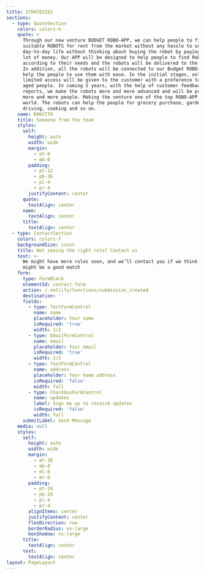 ```yaml
---
title: STRATEGIES
sections:
  - type: QuoteSection
    colors: colors-h
    quote: >
      Through our new venture BUDGET ROBO-APP, we can help people to find the
      suitable ROBOTS for rent from the market without any hassle to use for a
      day-to-day life without thinking about buying the robot by paying a whole
      lot of money. Our APP will be designed to help people to find Robots
      according to their needs and the robots will be delivered to the customer.
      In addition, all the robots will be connected to our Budget ROBO-APP, to
      help the people to use them with ease. In the initial stages, only a
      limited access will be given to the customer with a preference to old,
      aged people. In coming 5 years, with the help of customer feedback and
      reports, we make the robots more and more advanced and will be provided to
      more and more people. Making the venture one of the top ROBO-APP in the
      world. The robots can help the people for grocery purchase, gardening,
      driving, cooking and so on.
    name: RANJITH
    title: Someone from the team
    styles:
      self:
        height: auto
        width: wide
        margin:
          - mt-0
          - mb-0
        padding:
          - pt-12
          - pb-36
          - pl-4
          - pr-4
        justifyContent: center
      quote:
        textAlign: center
      name:
        textAlign: center
      title:
        textAlign: center
  - type: ContactSection
    colors: colors-f
    backgroundSize: inset
    title: Not seeing the right role? Contact us
    text: >-
      We might have more roles soon, and we’ll contact you if we think there
      might be a good match
    form:
      type: FormBlock
      elementId: contact-form
      action: /.netlify/functions/submission_created
      destination: ''
      fields:
        - type: TextFormControl
          name: name
          placeholder: Your name
          isRequired: 'true'
          width: 1/2
        - type: EmailFormControl
          name: email
          placeholder: Your email
          isRequired: 'true'
          width: 1/2
        - type: TextFormControl
          name: address
          placeholder: Your home address
          isRequired: 'false'
          width: full
        - type: CheckboxFormControl
          name: updates
          label: Sign me up to receive updates
          isRequired: 'false'
          width: full
      submitLabel: Send Message
    media: null
    styles:
      self:
        height: auto
        width: wide
        margin:
          - mt-36
          - mb-0
          - ml-0
          - mr-0
        padding:
          - pt-24
          - pb-24
          - pl-4
          - pr-4
        alignItems: center
        justifyContent: center
        flexDirection: row
        borderRadius: xx-large
        boxShadow: xx-large
      title:
        textAlign: center
      text:
        textAlign: center
layout: PageLayout
---
```

